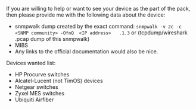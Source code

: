 If you are willing to help or want to see your device as the part of the pack, then please provide me with the following data about the device:

- snmpwalk dump created by the exact command:
`snmpwalk -v 2c -c  <SNMP community> -OfnQ  <IP address>   .1.3`
or (tcpdump/wireshark .pcap dump of this snmpwalk)
- MIBS
- Any links to the official documentation would also be nice.

Devices wanted list:  
-	HP Procurve switches  
-	Alcatel-Lucent (not TimOS) devices  
-	Netgear switches  
-	Zyxel MES switches  
-	Ubiquiti Airfiber  
